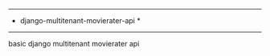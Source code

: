 ***************************************
*  django-multitenant-movierater-api  *
***************************************


basic django multitenant movierater api 
